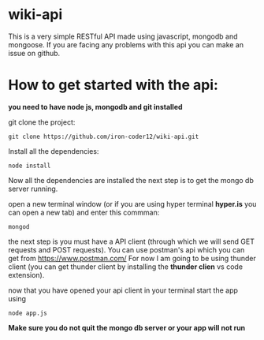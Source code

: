 # wiki-api
This is a very simple RESTful API made using javascript, mongodb and mongoose. If you are facing any problems with this api you can make an issue on github.

# How to get started with the api:

****you need to have node js, mongodb and git installed****

git clone the project:
```
git clone https://github.com/iron-coder12/wiki-api.git
```

Install all the dependencies:

```
node install
```

Now all the dependencies are installed the next step is to get the mongo db server running.

open a new terminal window (or if you are using hyper terminal ****hyper.is**** you can open a new tab) and enter this commman:

```
mongod
```

the next step is you must have a API client (through which we will send GET requests and POST requests). You can use postman's api which you can get from https://www.postman.com/ 
For now I am going to be using thunder client (you can get thunder client by installing the ****thunder clien**** vs code extension).

now that you have opened your api client in your terminal start the app using 
```
node app.js
```

****Make sure you do not quit the mongo db server or your app will not run****
